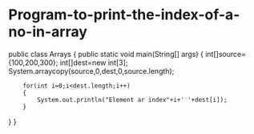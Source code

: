 # Program-to-print-the-index-of-a-no-in-array
public class Arrays {
	public static void main(String[] args) {
		int[]source={100,200,300};
	    int[]dest=new int[3];
	    System.arraycopy(source,0,dest,0,source.length);
		
		for(int i=0;i<dest.length;i++)
		{
			System.out.println("Element ar index"+i+' '+dest[i]);
		}
}
}
